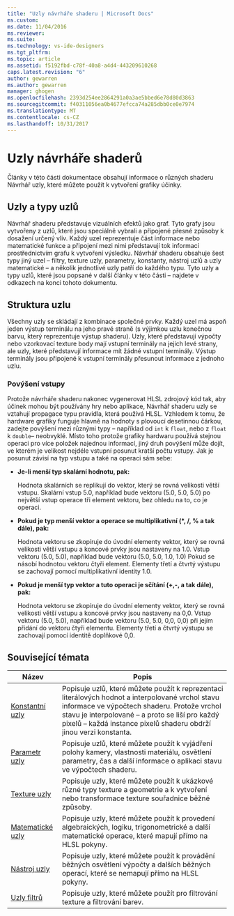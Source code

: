```yaml
---
title: "Uzly návrháře shaderu | Microsoft Docs"
ms.custom: 
ms.date: 11/04/2016
ms.reviewer: 
ms.suite: 
ms.technology: vs-ide-designers
ms.tgt_pltfrm: 
ms.topic: article
ms.assetid: f5192fbd-c78f-40a8-a4d4-443209610268
caps.latest.revision: "6"
author: gewarren
ms.author: gewarren
manager: ghogen
ms.openlocfilehash: 2393d254ee2864291a0a3ae5bbed6e78d80d3863
ms.sourcegitcommit: f40311056ea0b4677efcca74a285dbb0ce0e7974
ms.translationtype: MT
ms.contentlocale: cs-CZ
ms.lasthandoff: 10/31/2017
---
```

# <a name="shader-designer-nodes"></a>Uzly návrháře shaderů
Články v této části dokumentace obsahují informace o různých shaderu Návrhář uzly, které můžete použít k vytvoření grafiky účinky.  
  
## <a name="nodes-and-node-types"></a>Uzly a typy uzlů  
 Návrhář shaderu představuje vizuálních efektů jako graf. Tyto grafy jsou vytvořeny z uzlů, které jsou speciálně vybrali a připojené přesné způsoby k dosažení určený vliv. Každý uzel reprezentuje část informace nebo matematické funkce a připojení mezi nimi představují tok informací prostřednictvím grafu k vytvoření výsledku. Návrhář shaderu obsahuje šest typy jiný uzel – filtry, texture uzly, parametry, konstanty, nástroj uzlů a uzly matematické – a několik jednotlivé uzly patří do každého typu. Tyto uzly a typy uzlů, které jsou popsané v další články v této části – najdete v odkazech na konci tohoto dokumentu.  
  
## <a name="node-structure"></a>Struktura uzlu  
 Všechny uzly se skládají z kombinace společné prvky. Každý uzel má aspoň jeden výstup terminálu na jeho pravé straně (s výjimkou uzlu konečnou barvu, který reprezentuje výstup shaderu). Uzly, které představují výpočty nebo vzorkovací texture body mají vstupní terminály na jejich levé strany, ale uzly, které představují informace mít žádné vstupní terminály. Výstup terminály jsou připojené k vstupní terminály přesunout informace z jednoho uzlu.  
  
### <a name="promotion-of-inputs"></a>Povýšení vstupy  
 Protože návrháře shaderu nakonec vygenerovat HLSL zdrojový kód tak, aby účinek mohou být používány hry nebo aplikace, Návrhář shaderu uzly se vztahují propagace typu pravidla, která používá HLSL. Vzhledem k tomu, že hardware grafiky funguje hlavně na hodnoty s plovoucí desetinnou čárkou, zadejte povýšení mezi různými typy – například od `int` k `float`, nebo z `float` k `double`– neobvyklé. Místo toho protože grafiky hardwaru používá stejnou operaci pro více položek najednou informací, jiný druh povýšení může dojít, ve kterém je velikost nejdéle vstupní posunut kratší počtu vstupy. Jak je posunut závisí na typ vstupu a také na operaci sám sebe:  
  
-   **Je-li menší typ skalární hodnotu, pak:**  
  
     Hodnota skalárních se replikují do vektor, který se rovná velikosti větší vstupu. Skalární vstup 5.0, například bude vektoru (5.0, 5.0, 5.0) po největší vstup operace tři element vektoru, bez ohledu na to, co je operaci.  
  
-   **Pokud je typ menší vektor a operace se multiplikativní (\*, /, % a tak dále), pak:**  
  
     Hodnota vektoru se zkopíruje do úvodní elementy vektor, který se rovná velikosti větší vstupu a koncové prvky jsou nastaveny na 1.0. Vstup vektoru (5.0, 5.0), například bude vektoru (5.0, 5.0, 1.0, 1.0) Pokud se násobí hodnotou vektoru čtyři element. Elementy třetí a čtvrtý výstupu se zachovají pomocí multiplikativní identity 1.0.  
  
-   **Pokud je menší typ vektor a tuto operaci je sčítání (+,-, a tak dále), pak:**  
  
     Hodnota vektoru se zkopíruje do úvodní elementy vektor, který se rovná velikosti větší vstupu a koncové prvky jsou nastaveny na 0,0. Vstup vektoru (5.0, 5.0), například bude vektoru (5.0, 5.0, 0,0, 0,0) při jejím přidání do vektoru čtyři elementu. Elementy třetí a čtvrtý výstupu se zachovají pomocí identitě doplňkové 0,0.  
  
## <a name="related-topics"></a>Související témata  
  
|Název|Popis|  
|-----------|-----------------|  
|[Konstantní uzly](../designers/constant-nodes.md)|Popisuje uzlů, které můžete použít k reprezentaci literálových hodnot a interpolované vrchol stavu informace ve výpočtech shaderu. Protože vrchol stavu je interpolované – a proto se liší pro každý pixelů – každá instance pixelů shaderu obdrží jinou verzi konstanta.|  
|[Parametr uzly](../designers/parameter-nodes.md)|Popisuje uzlů, které můžete použít k vyjádření polohy kamery, vlastnosti materiálu, osvětlení parametry, čas a další informace o aplikaci stavu ve výpočtech shaderu.|  
|[Texture uzly](../designers/texture-nodes.md)|Popisuje uzly, které můžete použít k ukázkové různé typy texture a geometrie a k vytvoření nebo transformace texture souřadnice běžné způsoby.|  
|[Matematické uzly](../designers/math-nodes.md)|Popisuje uzly, které můžete použít k provedení algebraických, logiku, trigonometrické a další matematické operace, které mapují přímo na HLSL pokyny.|  
|[Nástroj uzly](../designers/utility-nodes.md)|Popisuje uzly, které můžete použít k provádění běžných osvětlení výpočty a dalších běžných operací, které se nemapují přímo na HLSL pokyny.|  
|[Uzly filtrů](../designers/filter-nodes.md)|Popisuje uzly, které můžete použít pro filtrování texture a filtrování barev.|